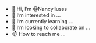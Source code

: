 - 👋 Hi, I’m @Nancyliusss
- 👀 I’m interested in ...
- 🌱 I’m currently learning ...
- 💞️ I’m looking to collaborate on ...
- 📫 How to reach me ...

<!---
Nancyliusss/Nancyliusss is a ✨ special ✨ repository because its `README.md` (this file) appears on your GitHub profile.
You can click the Preview link to take a look at your changes.
--->
